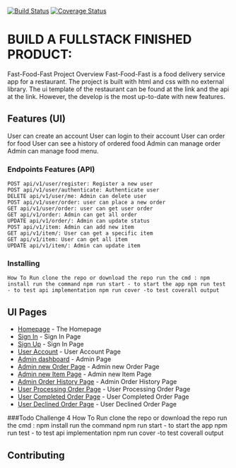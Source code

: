 
[![Build Status](https://travis-ci.org/techneplus/Fast-Food-App.svg?branch=master)](https://travis-ci.org/techneplus/Fast-Food-App) [![Coverage Status](https://coveralls.io/repos/github/techneplus/Fast-Food-App/badge.svg?branch=gh-pages)](https://coveralls.io/github/techneplus/Fast-Food-App?branch=gh-pages)



# BUILD A FULLSTACK FINISHED PRODUCT: 

Fast-Food-Fast Project Overview Fast-Food-Fast is a food delivery service app for a restaurant. The project is built with html and css with no external library. The ui template of the restaurant can be found at the link and the api at the link. However, the develop is the most up-to-date with new features.

## Features (UI) 

User can create an account User can login to their account User can order for food User can see a history of ordered food Admin can manage order Admin can manage food menu.

### Endpoints Features (API) 
```
POST api/v1/user/register: Register a new user
POST api/v1/user/authenticate: Authenticate user 
DELETE api/v1/user/me: Admin can delete user 
POST api/v1/user/order: user can place a new order 
GET api/v1/user/order: user can get user order 
GET api/v1/order: Admin can get all order 
UPDATE api/v1/order/: Admin can update status 
POST api/v1/item: Admin can add new item 
GET api/v1/item/: User can get a specific item 
GET api/v1/item: User can get all item 
UPDATE api/v1/item/: Admin can update item
```
### Installing    
```
How To Run clone the repo or download the repo run the cmd : npm install run the command npm run start - to start the app npm run test - to test api implementation npm run cover -to test coverall output
```

## UI Pages

* [Homepage](https://techneplus.github.io/Fast-Food-App/UI/index.html) - The Homepage
* [Sign In](https://techneplus.github.io/Fast-Food-App/UI/sign-in.html) - Sign In Page
* [Sign Up](https://techneplus.github.io/Fast-Food-App/UI/sign-up.html) - Sign In Page
* [User Account](https://techneplus.github.io/Fast-Food-App/UI/account.html) - User Account Page
* [Admin dashboard](https://techneplus.github.io/Fast-Food-App/UI/dashboard.html) - Admin Page
* [Admin new Order Page](https://techneplus.github.io/Fast-Food-App/UI/admin-new-order.html) - Admin new Order Page
* [Admin new Item Page](https://techneplus.github.io/Fast-Food-App/UI/admin-new-item.html) - Admin new Item Page
* [Admin Order History Page](https://techneplus.github.io/Fast-Food-App/UI/admin-order-history.html) - Admin Order History Page
* [User Processing Order Page](https://techneplus.github.io/Fast-Food-App/UI/processing-order.html) - User Processing Order Page
* [User Completed Order Page](https://techneplus.github.io/Fast-Food-App/UI/completed-order.html) - User Completed Order Page
* [User Declined Order Page](https://techneplus.github.io/Fast-Food-App/UI/declined-order.html) - User Declined Order Page

###Todo Challenge 4
How To Run clone the repo or download the repo run the cmd : npm install run the command npm run start - to start the app npm run test - to test api implementation npm run cover -to test coverall output
## Contributing